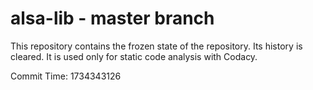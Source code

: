 # alsa-lib - master branch

This repository contains the frozen state of the repository.
Its history is cleared. It is used only for static code
analysis with Codacy.

Commit Time: 1734343126
